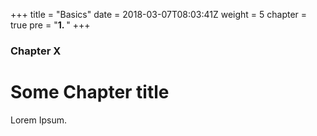+++
title = "Basics"
date = 2018-03-07T08:03:41Z
weight = 5
chapter = true
pre = "<b>1. </b>"
+++

### Chapter X

# Some Chapter title

Lorem Ipsum.
